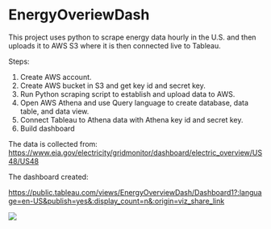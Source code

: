 # EnergyOveriewDash
This project uses python to scrape energy data hourly in the U.S. and then uploads it to AWS S3 where it is then connected live to Tableau.

Steps:
1. Create AWS account.
2. Create AWS bucket in S3 and get key id and secret key.
3. Run Python scraping script to establish and upload data to AWS.
4. Open AWS Athena and use Query language to create database, data table, and data view.
5. Connect Tableau to Athena data with Athena key id and secret key.
6. Build dashboard


The data is collected from:
https://www.eia.gov/electricity/gridmonitor/dashboard/electric_overview/US48/US48

The dashboard created:

https://public.tableau.com/views/EnergyOverviewDash/Dashboard1?:language=en-US&publish=yes&:display_count=n&:origin=viz_share_link

<div class='tableauPlaceholder' id='viz1648157558145' style='position: relative'><noscript><a href='#'><img alt=' ' src='https:&#47;&#47;public.tableau.com&#47;static&#47;images&#47;En&#47;EnergyOverviewDash&#47;Dashboard1&#47;1_rss.png' style='border: none' /></a></noscript><object class='tableauViz'  style='display:none;'><param name='host_url' value='https%3A%2F%2Fpublic.tableau.com%2F' /> <param name='embed_code_version' value='3' /> <param name='site_root' value='' /><param name='name' value='EnergyOverviewDash&#47;Dashboard1' /><param name='tabs' value='yes' /><param name='toolbar' value='yes' /><param name='static_image' value='https:&#47;&#47;public.tableau.com&#47;static&#47;images&#47;En&#47;EnergyOverviewDash&#47;Dashboard1&#47;1.png' /> <param name='animate_transition' value='yes' /><param name='display_static_image' value='yes' /><param name='display_spinner' value='yes' /><param name='display_overlay' value='yes' /><param name='display_count' value='yes' /><param name='language' value='en-US' /><param name='filter' value='publish=yes' /></object></div>               
